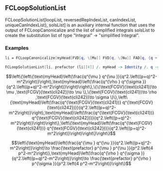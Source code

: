 ##  FCLoopSolutionList 

FCLoopSolutionList[loopList, reversedRepIndexList, canIndexList, uniqueCanIndexList}, solsList] is an auxiliary internal function that uses the output of FCLoopCanonicalize and the list of simplified integrals solsList to create the substitution list of type "Integral" -> "simplified Integral".

###  Examples 

```mathematica
li = FCLoopCanonicalize[myHead[FVD[q, \[Mu]] FVD[q, \[Nu]] FAD[q, {q + p, m}]] + myHead[FVD[q, \[Rho]] FVD[q, \[Sigma]] FAD[q, {q + p, m}]], q, myHead] 
 
FCLoopSolutionList[li, prefactor (li[[4]] /. myHead -> Identity /. q -> p), Dispatch -> False]
```

$$\left\{\left\{\text{myHead}\left(\frac{q^{\mu } q^{\nu }}{q^2.\left((p+q)^2-m^2\right)}\right),\text{myHead}\left(\frac{q^{\rho } q^{\sigma }}{q^2.\left((p+q)^2-m^2\right)}\right)\right\},\{\{\text{FCGV}(\text{cli241})\to \mu ,\text{FCGV}(\text{cli242})\to \nu \},\{\text{FCGV}(\text{cli241})\to \rho ,\text{FCGV}(\text{cli242})\to \sigma \}\},\left\{\text{myHead}\left(\frac{q^{\text{FCGV}(\text{cli241})} q^{\text{FCGV}(\text{cli242})}}{q^2.\left((p+q)^2-m^2\right)}\right),\text{myHead}\left(\frac{q^{\text{FCGV}(\text{cli241})} q^{\text{FCGV}(\text{cli242})}}{q^2.\left((p+q)^2-m^2\right)}\right)\right\},\left\{\text{myHead}\left(\frac{q^{\text{FCGV}(\text{cli241})} q^{\text{FCGV}(\text{cli242})}}{q^2.\left((p+q)^2-m^2\right)}\right)\right\}\right\}$$

$$\left\{\text{myHead}\left(\frac{q^{\mu } q^{\nu }}{q^2.\left((p+q)^2-m^2\right)}\right)\to \frac{\text{prefactor} p^{\mu } p^{\nu }}{p^2.\left(4 p^2-m^2\right)},\text{myHead}\left(\frac{q^{\rho } q^{\sigma }}{q^2.\left((p+q)^2-m^2\right)}\right)\to \frac{\text{prefactor} p^{\rho } p^{\sigma }}{p^2.\left(4 p^2-m^2\right)}\right\}$$
